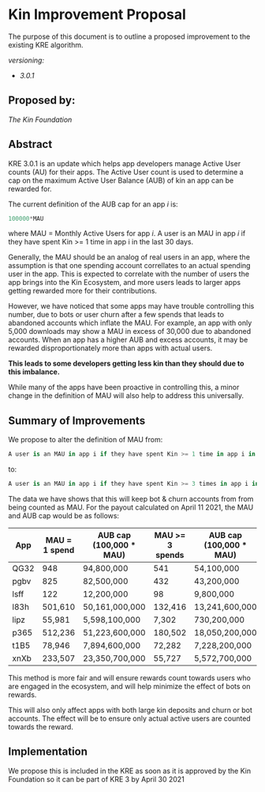 # Kin Improvement Proposal
The purpose of this document is to outline a proposed improvement to the existing KRE algorithm. 

*versioning:*
- *3.0.1*

## Proposed by:
*The Kin Foundation*

## Abstract
KRE 3.0.1 is an update which helps app developers manage Active User counts (AU) for their apps. The Active User count is used to determine a cap on the maximum Active User Balance (AUB) of kin an app can be rewarded for.

The current definition of the AUB cap for an app *i* is:
```python
100000*MAU
```

where MAU = Monthly Active Users for app *i*. A user is an MAU in app *i* if they have spent Kin >= 1 time in app i in the last 30 days. 

Generally, the MAU should be an analog of real users in an app, where the assumption is that one spending account correllates to an actual spending user in the app. This is expected to correlate with the number of users the app brings into the Kin Ecosystem, and more users leads to larger apps getting rewarded more for their contributions.

However, we have noticed that some apps may have trouble controlling this number, due to bots or user churn after a few spends that leads to abandoned accounts which inflate the MAU. For example, an app with only 5,000 downloads may show a MAU in excess of 30,000 due to abandoned accounts. When an app has a higher AUB and excess accounts, it may be rewarded disproportionately more than apps with actual users.

**This leads to some developers getting less kin than they should due to this imbalance.**

While many of the apps have been proactive in controlling this, a minor change in the definition of MAU will also help to address this universally.


## Summary of Improvements
We propose to alter the definition of MAU from:

```python
A user is an MAU in app i if they have spent Kin >= 1 time in app i in the last 30 days.
```
to:
```python
A user is an MAU in app i if they have spent Kin >= 3 times in app i in the last 30 days.
```

The data we have shows that this will keep bot & churn accounts from from being counted as MAU. For the payout calculated on April 11 2021, the MAU and AUB cap would be as follows:

|App|MAU = 1 spend|AUB cap (100,000 * MAU)|MAU >= 3 spends|AUB cap (100,000 * MAU)|
|------------------|-------------|-----------------------|---------------|-----------------------|
|QG32              |948          |94,800,000             |541            |54,100,000             |
|pgbv              |825          |82,500,000             |432            |43,200,000             |
|lsff              |122          |12,200,000             |98             |9,800,000              |
|l83h              |501,610      |50,161,000,000         |132,416        |13,241,600,000         |
|lipz              |55,981       |5,598,100,000          |7,302          |730,200,000            |
|p365              |512,236      |51,223,600,000         |180,502        |18,050,200,000         |
|t1B5              |78,946       |7,894,600,000          |72,282         |7,228,200,000          |
|xnXb              |233,507      |23,350,700,000         |55,727         |5,572,700,000          |

This method is more fair and will ensure rewards count towards users who are engaged in the ecosystem, and will help minimize the effect of bots on rewards.

This will also only affect apps with both large kin deposits and churn or bot accounts. The effect will be to ensure only actual active users are counted towards the reward.

## Implementation
We propose this is included in the KRE as soon as it is approved by the Kin Foundation so it can be part of KRE 3 by April 30 2021


